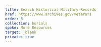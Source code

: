 ```yaml
---
title: Search Historical Military Records
href: https://www.archives.gov/veterans
order: 5
collection: burials
spoke: More Resources
target: _blank
private: true
---
```

